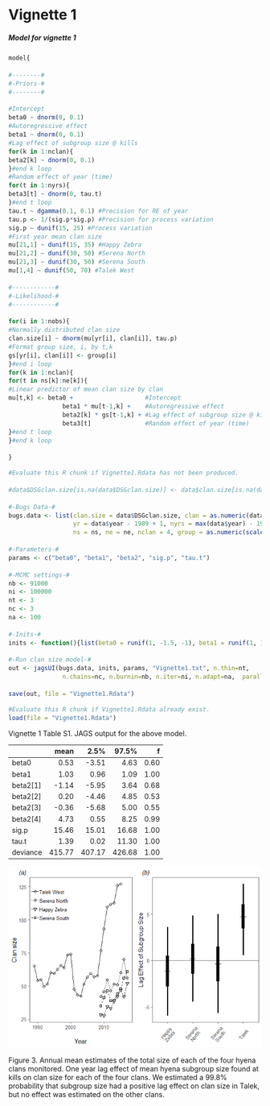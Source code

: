 Vignette 1
================

##### Model for vignette 1

``` r
model{

#--------#
#-Priors-#
#--------#

#Intercept
beta0 ~ dnorm(0, 0.1)
#Autoregressive effect
beta1 ~ dnorm(0, 0.1)
#Lag effect of subgroup size @ kills
for(k in 1:nclan){
beta2[k] ~ dnorm(0, 0.1)
}#end k loop
#Random effect of year (time)
for(t in 1:nyrs){
beta3[t] ~ dnorm(0, tau.t)
}#end t loop
tau.t ~ dgamma(0.1, 0.1) #Precision for RE of year
tau.p <- 1/(sig.p*sig.p) #Precision for process variation
sig.p ~ dunif(15, 25) #Process variation
#First year mean clan size
mu[21,1] ~ dunif(15, 35) #Happy Zebra
mu[21,2] ~ dunif(30, 50) #Serena North
mu[21,3] ~ dunif(30, 50) #Serena South
mu[1,4] ~ dunif(50, 70) #Talek West

#------------#
#-Likelihood-#
#------------#

for(i in 1:nobs){
#Normally distributed clan size
clan.size[i] ~ dnorm(mu[yr[i], clan[i]], tau.p)
#Format group size, i, by t,k
gs[yr[i], clan[i]] <- group[i]
}#end i loop
for(k in 1:nclan){
for(t in ns[k]:ne[k]){
#Linear predictor of mean clan size by clan
mu[t,k] <- beta0 +                    #Intercept
               beta1 * mu[t-1,k] +    #Autoregressive effect
               beta2[k] * gs[t-1,k] + #Lag effect of subgroup size @ kills
               beta3[t]               #Random effect of year (time)
}#end t loop
}#end k loop

}
```

``` r
#Evaluate this R chunk if Vignette1.Rdata has not been produced.

#data$DSGclan.size[is.na(data$DSGclan.size)] <- data$clan.size[is.na(data$DSGclan.size)]

#-Bugs Data-#
bugs.data <- list(clan.size = data$DSGclan.size, clan = as.numeric(data$clan), 
                  yr = data$year - 1989 + 1, nyrs = max(data$year) - 1989 + 1, nobs = 54,
                  ns = ns, ne = ne, nclan = 4, group = as.numeric(scale(data$gs.kill)))

#-Parameters-#
params <- c("beta0", "beta1", "beta2", "sig.p", "tau.t")

#-MCMC settings-#
nb <- 91000
ni <- 100000
nt <- 3
nc <- 3
na <- 100

#-Inits-#
inits <- function(){list(beta0 = runif(1, -1.5, -1), beta1 = runif(1, 1, 1.1))}

#-Run clan size model-#
out <- jagsUI(bugs.data, inits, params, "Vignette1.txt", n.thin=nt, 
               n.chains=nc, n.burnin=nb, n.iter=ni, n.adapt=na,  parallel = TRUE)

save(out, file = "Vignette1.Rdata")
```

``` r
#Evaluate this R chunk if Vignette1.Rdata already exist.
load(file = "Vignette1.Rdata")
```

Vignette 1 Table S1. JAGS output for the above model.

|            |    mean|    2.5%|   97.5%|     f|
|:-----------|-------:|-------:|-------:|-----:|
| beta0      |    0.53|   -3.51|    4.63|  0.60|
| beta1      |    1.03|    0.96|    1.09|  1.00|
| beta2\[1\] |   -1.14|   -5.95|    3.64|  0.68|
| beta2\[2\] |    0.20|   -4.46|    4.85|  0.53|
| beta2\[3\] |   -0.36|   -5.68|    5.00|  0.55|
| beta2\[4\] |    4.73|    0.55|    8.25|  0.99|
| sig.p      |   15.46|   15.01|   16.68|  1.00|
| tau.t      |    1.39|    0.02|   11.30|  1.00|
| deviance   |  415.77|  407.17|  426.68|  1.00|

![](Vignette1_files/figure-markdown_github/unnamed-chunk-7-1.png)

Figure 3. Annual mean estimates of the total size of each of the four hyena clans monitored. One year lag effect of mean hyena subgroup size found at kills on clan size for each of the four clans. We estimated a 99.8% probability that subgroup size had a positive lag effect on clan size in Talek, but no effect was estimated on the other clans.
